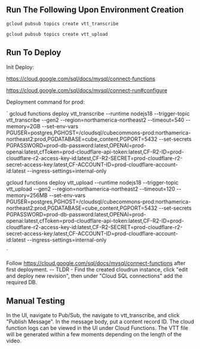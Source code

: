 ## Run The Following Upon Environment Creation

`gcloud pubsub topics create vtt_transcribe`

`gcloud pubsub topics create vtt_upload`

## Run To Deploy

Init Deploy:

https://cloud.google.com/sql/docs/mysql/connect-functions

https://cloud.google.com/sql/docs/mysql/connect-run#configure

Deployment command for prod:

`
gcloud functions deploy vtt_transcribe --runtime nodejs18 --trigger-topic vtt_transcribe --gen2 --region=northamerica-northeast2 --timeout=540 --memory=2GB --set-env-vars PGUSER=postgres,PGHOST=/cloudsql/cubecommons-prod:northamerica-northeast2:prod,PGDATABASE=cube_content,PGPORT=5432 --set-secrets PGPASSWORD=prod-db-password:latest,OPENAI=prod-openai:latest,cfToken=prod-cloudflare-api-token:latest,CF-R2-ID=prod-cloudflare-r2-access-key-id:latest,CF-R2-SECRET=prod-cloudflare-r2-secret-access-key:latest,CF-ACCOUNT-ID=prod-cloudflare-account-id:latest --ingress-settings=internal-only

gcloud functions deploy vtt_upload --runtime nodejs18 --trigger-topic vtt_upload --gen2 --region=northamerica-northeast2 --timeout=120 --memory=256MB --set-env-vars PGUSER=postgres,PGHOST=/cloudsql/cubecommons-prod:northamerica-northeast2:prod,PGDATABASE=cube_content,PGPORT=5432 --set-secrets PGPASSWORD=prod-db-password:latest,OPENAI=prod-openai:latest,cfToken=prod-cloudflare-api-token:latest,CF-R2-ID=prod-cloudflare-r2-access-key-id:latest,CF-R2-SECRET=prod-cloudflare-r2-secret-access-key:latest,CF-ACCOUNT-ID=prod-cloudflare-account-id:latest --ingress-settings=internal-only

`

Follow https://cloud.google.com/sql/docs/mysql/connect-functions after first deployment.
-- TLDR - Find the created cloudrun instance, click "edit and deploy new revision", then under "Cloud SQL connections" add the required DB.

## Manual Testing

In the UI, navigate to Pub/Sub, the navigate to vtt_transcribe, and click "Publish Message". In the message body, put a content record ID. The cloud function logs can be viewed in the UI under Cloud Functions. The VTT file will be generated within a few moments depending on the length of the video. 
